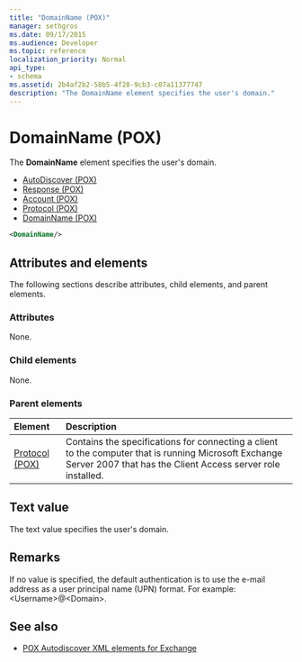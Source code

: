```yaml
---
title: "DomainName (POX)"
manager: sethgros
ms.date: 09/17/2015
ms.audience: Developer
ms.topic: reference
localization_priority: Normal
api_type:
- schema
ms.assetid: 2b4af2b2-58b5-4f28-9cb3-c07a11377747
description: "The DomainName element specifies the user's domain."
---
```


# DomainName (POX)

The **DomainName** element specifies the user's domain. 
  
- [AutoDiscover (POX)](autodiscover-pox.md)  
- [Response (POX)](response-pox.md)  
- [Account (POX)](account-pox.md) 
- [Protocol (POX)](protocol-pox.md) 
- [DomainName (POX)](domainname-pox.md)
  
```xml
<DomainName/>
```

## Attributes and elements

The following sections describe attributes, child elements, and parent elements.
  
### Attributes

None.
  
### Child elements

None.
  
### Parent elements

|**Element**|**Description**|
|:-----|:-----|
|[Protocol (POX)](protocol-pox.md) <br/> |Contains the specifications for connecting a client to the computer that is running Microsoft Exchange Server 2007 that has the Client Access server role installed.  <br/> |
   
## Text value

The text value specifies the user's domain.
  
## Remarks

If no value is specified, the default authentication is to use the e-mail address as a user principal name (UPN) format. For example: \<Username\>@\<Domain\>.
  
## See also

- [POX Autodiscover XML elements for Exchange](pox-autodiscover-xml-elements-for-exchange.md)

